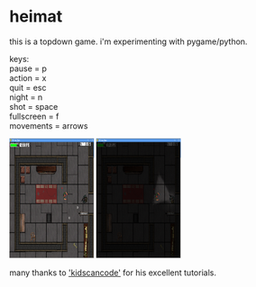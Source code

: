 # heimat

this is a topdown game. i'm experimenting with pygame/python.
    
    
keys:   
pause = p   
action = x   
quit = esc   
night = n   
shot = space   
fullscreen = f   
movements = arrows 
    
<img src="https://github.com/nsklaus/heimat/blob/master/img/screen2.png" width="150" height="213"> <img src="https://github.com/nsklaus/heimat/blob/master/img/screen1.png" width="150" height="213">   

many thanks to <a href="https://github.com/kidscancode/pygame_tutorials">'kidscancode'</a> for his excellent tutorials.
